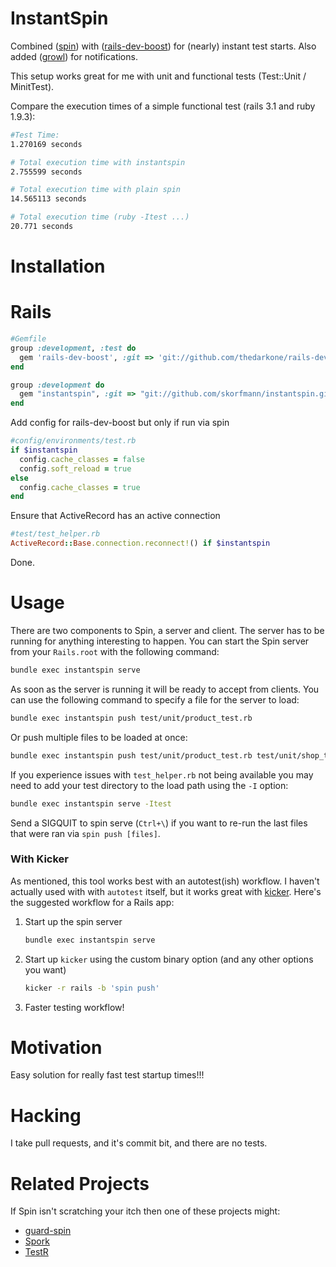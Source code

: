 InstantSpin
====

Combined ([spin](https://github.com/thedarkone/rails-dev-boost)) with ([rails-dev-boost](https://github.com/thedarkone/rails-dev-boost)) for (nearly) instant test starts. Also added ([growl](https://github.com/visionmedia/growl)) for notifications.

This setup works great for me with unit and functional tests (Test::Unit / MinitTest).

Compare the execution times of a simple functional test (rails 3.1 and ruby 1.9.3):

``` bash
#Test Time:
1.270169 seconds

# Total execution time with instantspin
2.755599 seconds

# Total execution time with plain spin
14.565113 seconds

# Total execution time (ruby -Itest ...)
20.771 seconds
```

Installation
===========

Rails
====

``` ruby
#Gemfile
group :development, :test do
  gem 'rails-dev-boost', :git => 'git://github.com/thedarkone/rails-dev-boost.git', :require => 'rails_development_boost'
end

group :development do
  gem "instantspin", :git => "git://github.com/skorfmann/instantspin.git"
end

```
Add config for rails-dev-boost but only if run via spin

``` ruby
#config/environments/test.rb
if $instantspin
  config.cache_classes = false
  config.soft_reload = true
else
  config.cache_classes = true
end
```

Ensure that ActiveRecord has an active connection

``` ruby
#test/test_helper.rb
ActiveRecord::Base.connection.reconnect!() if $instantspin
```

Done.

Usage
=====

There are two components to Spin, a server and client. The server has to be running for anything interesting to happen. You can start the Spin server from your `Rails.root` with the following command:

``` bash
bundle exec instantspin serve
```

As soon as the server is running it will be ready to accept from clients. You can use the following command to specify a file for the server to load:

``` bash
bundle exec instantspin push test/unit/product_test.rb
```

Or push multiple files to be loaded at once:

``` bash
bundle exec instantspin push test/unit/product_test.rb test/unit/shop_test.rb test/unit/cart_test.rb
```

If you experience issues with `test_helper.rb` not being available you may need to add your test directory to the load path using the `-I` option:

``` bash
bundle exec instantspin serve -Itest
```

Send a SIGQUIT to spin serve (`Ctrl+\`) if you want to re-run the last files that were ran via `spin push [files]`.

### With Kicker

As mentioned, this tool works best with an autotest(ish) workflow. I haven't actually used with with `autotest` itself, but it works great with [kicker](http://github.com/alloy/kicker). Here's the suggested workflow for a Rails app:

1. Start up the spin server

    ``` bash
    bundle exec instantspin serve
    ```

2. Start up `kicker` using the custom binary option (and any other options you want)

    ``` bash
    kicker -r rails -b 'spin push'
    ```

3. Faster testing workflow!

Motivation
==========

Easy solution for really fast test startup times!!!

Hacking
=======

I take pull requests, and it's commit bit, and there are no tests.

Related Projects
===============

If Spin isn't scratching your itch then one of these projects might:

* [guard-spin](https://github.com/vizjerai/guard-spin)
* [Spork](https://github.com/sporkrb/spork)
* [TestR](https://github.com/sunaku/testr)

